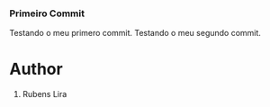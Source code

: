 ### Primeiro Commit ###

Testando o meu primero commit.
Testando o meu segundo commit.

# Author

1. Rubens Lira